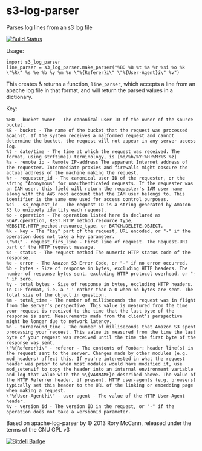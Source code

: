 # s3-log-parser
Parses log lines from an s3 log file 

[![Build Status](https://travis-ci.org/monk-ee/s3-log-parser.png?branch=master)](https://travis-ci.org/monk-ee/s3-log-parser)

Usage:

    import s3_log_parser
    line_parser = s3_log_parser.make_parser("%BO %B %t %a %r %si %o %k \"%R\" %s %e %b %y %m %n \"%{Referer}i\" \"%{User-Agent}i\" %v")

This creates & returns a function, ``line_parser``, which accepts a line from an apache log file in that format, and will return the parsed values in a dictionary.

Key:

    %BO - bucket owner - The canonical user ID of the owner of the source bucket.
    %B - bucket - The name of the bucket that the request was processed against. If the system receives a malformed request and cannot determine the bucket, the request will not appear in any server access log.
    %t - date/time - The time at which the request was received. The format, using strftime() terminology, is [%d/%b/%Y:%H:%M:%S %z]
    %a - remote ip - Remote IP-address The apparent Internet address of the requester. Intermediate proxies and firewalls might obscure the actual address of the machine making the request.
    %r - requester_id - The canonical user ID of the requester, or the string "Anonymous" for unauthenticated requests. If the requester was an IAM user, this field will return the requester's IAM user name along with the AWS root account that the IAM user belongs to. This identifier is the same one used for access control purposes.
    %si - s3_request_id - The request ID is a string generated by Amazon S3 to uniquely identify each request.
    %o - operation - The operation listed here is declared as SOAP.operation, REST.HTTP_method.resource_type, WEBSITE.HTTP_method.resource_type, or BATCH.DELETE.OBJECT.
    %k - key - The "key" part of the request, URL encoded, or "-" if the operation does not take a key parameter.
    \"%R\" - request_firs_line - First line of request. The Request-URI part of the HTTP request message.
    %s - status - The request method The numeric HTTP status code of the response.
    %e - error - The Amazon S3 Error Code, or "-" if no error occurred.
    %b - bytes - Size of response in bytes, excluding HTTP headers. The number of response bytes sent, excluding HTTP protocol overhead, or "-" if zero.
    %y - total_bytes - Size of response in bytes, excluding HTTP headers. In CLF format, i.e. a '-' rather than a 0 when no bytes are sent. The total size of the object in question.
    %m - total_time - The number of milliseconds the request was in flight from the server's perspective. This value is measured from the time your request is received to the time that the last byte of the response is sent. Measurements made from the client's perspective might be longer due to network latency.
    %n - turnaround_time - The number of milliseconds that Amazon S3 spent processing your request. This value is measured from the time the last byte of your request was received until the time the first byte of the response was sent.
    \"%{Referer}i\" - referer - The contents of Foobar: header line(s) in the request sent to the server. Changes made by other modules (e.g. mod_headers) affect this. If you're interested in what the request header was prior to when most modules would have modified it, use mod_setenvif to copy the header into an internal environment variable and log that value with the %\{VARNAME}e described above. The value of the HTTP Referrer header, if present. HTTP user-agents (e.g. browsers) typically set this header to the URL of the linking or embedding page when making a request.
    \"%{User-Agent}i\" - user agent - The value of the HTTP User-Agent header.
    %v - version_id - The version ID in the request, or "-" if the operation does not take a versionId parameter.
    
    
    
Based on apache-log-parser by © 2013 Rory McCann, released under the terms of the GNU GPL v3

    

[![Bitdeli Badge](https://d2weczhvl823v0.cloudfront.net/monk-ee/s3-log-parser/trend.png)](https://bitdeli.com/free "Bitdeli Badge")

